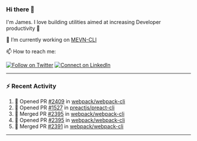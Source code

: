 ### Hi there 👋

I'm James. I love building utilities aimed at increasing Developer productivity :raised_hands: 

🔭 I’m currently working on [MEVN-CLI](https://github.com/madlabsinc/mevn-cli)

📫 How to reach me:

[![Follow on Twitter](https://img.shields.io/badge/--twitter?label=Twitter&logo=Twitter&style=social)](https://twitter.com/james_madhacks) [![Connect on LinkedIn](https://img.shields.io/badge/--linkedin?label=LinkedIn&logo=LinkedIn&style=social)](https://www.linkedin.com/in/jamesgeorge007)

---

### :zap: Recent Activity

<!--START_SECTION:activity-->
1. 💪 Opened PR [#2409](https://github.com/webpack/webpack-cli/pull/2409) in [webpack/webpack-cli](https://github.com/webpack/webpack-cli)
2. 💪 Opened PR [#1527](https://github.com/preactjs/preact-cli/pull/1527) in [preactjs/preact-cli](https://github.com/preactjs/preact-cli)
3. 🎉 Merged PR [#2395](https://github.com/webpack/webpack-cli/pull/2395) in [webpack/webpack-cli](https://github.com/webpack/webpack-cli)
4. 💪 Opened PR [#2395](https://github.com/webpack/webpack-cli/pull/2395) in [webpack/webpack-cli](https://github.com/webpack/webpack-cli)
5. 🎉 Merged PR [#2391](https://github.com/webpack/webpack-cli/pull/2391) in [webpack/webpack-cli](https://github.com/webpack/webpack-cli)
<!--END_SECTION:activity-->

---

<!--
**jamesgeorge007/jamesgeorge007** is a ✨ _special_ ✨ repository because its `README.md` (this file) appears on your GitHub profile.

Here are some ideas to get you started:

- 🌱 I’m currently learning ...
- 👯 I’m looking to collaborate on ...
- 🤔 I’m looking for help with ...
- 💬 Ask me about ...
- 😄 Pronouns: ...
- ⚡ Fun fact: ...
-->
